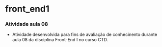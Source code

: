 # front_end1
### Atividade aula 08
- Atividade desenvolvida para fins de avaliação de conhecinento durante aula 08 da disciplina Front-End I no curso CTD.
